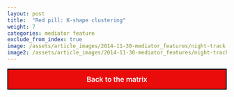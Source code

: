```yaml
---
layout: post
title:  "Red pill: K-shape clustering"
weight: 7
categories: mediator feature
exclude_from_index: true
image: /assets/article_images/2014-11-30-mediator_features/night-track.JPG
image2: /assets/article_images/2014-11-30-mediator_features/night-track-mobile.JPG
---
```



<div class="dropdown-container-red">
  <a href="/dataffoneurs-story/data analysis/sentiment analysis/movies/2024/12/11/general-emotion.html#bottom" class="dropdown-btn-red">Back to the matrix</a>
</div>


<style>
/* Blue button style */
.dropdown-btn-blue {
  display: inline-flex;
  align-items: center;
  justify-content: center;
  background-color: rgb(0, 68, 255);
  border: 2px solid #000;
  box-sizing: border-box;
  color: #fff; !important/* Text in white */
  cursor: pointer;
  font-family: Inter, sans-serif;
  font-size: 16px;
  font-weight: 600;
  height: 48px;
  width: 100%; /* Take full width */
  padding: 0 17px;
  text-align: center;
  text-decoration: none; /* Remove underline */
  transition: all 0.3s ease;
  user-select: none;
  -webkit-user-select: none;
  touch-action: manipulation;
}

.dropdown-btn-blue:hover {
  background-color: rgb(4, 1, 158); /* Change background to darker blue on hover */
  color: #fff; /* Ensure text stays white on hover */
}

/* Red button style */
.dropdown-btn-red {
  display: inline-flex;
  align-items: center;
  justify-content: center;
  background-color: rgb(234, 11, 11);
  border: 2px solid #000;
  box-sizing: border-box;
  color: #fff; !important /* Text in white */
  cursor: pointer;
  font-family: Inter, sans-serif;
  font-size: 16px;
  font-weight: 600;
  height: 48px;
  width: 100%; /* Take full width */
  padding: 0 17px;
  text-align: center;
  text-decoration: none; /* Remove underline */
  transition: all 0.3s ease;
  user-select: none;
  -webkit-user-select: none;
  touch-action: manipulation;
}

.dropdown-container-blue a.dropdown-btn-blue {
  text-decoration: none; /* Ensure underline is removed */
  color: #fff !important; /* Force white text */
}

.dropdown-btn-red:hover {
  background-color: rgb(173, 36, 5); /* Change background to darker red on hover */
  color: #fff; /* Ensure text stays white on hover */
}

.dropdown-container-red a.dropdown-btn-red {
  text-decoration: none; /* Ensure underline is removed */
  color: #fff !important; /* Force white text */
}

</style>

<script>
  document.addEventListener("DOMContentLoaded", function () {
    document.querySelectorAll(".dropdown-btn-red").forEach(function (btn) {
      btn.addEventListener("click", function () {
        const container = this.parentElement;
        container.classList.toggle("open");
      });
    });
  });
</script>

<script>
  document.addEventListener("DOMContentLoaded", function () {
    document.querySelectorAll(".dropdown-btn-blue").forEach(function (btn) {
      btn.addEventListener("click", function () {
        const container = this.parentElement;
        container.classList.toggle("open");
      });
    });
  });
</script>